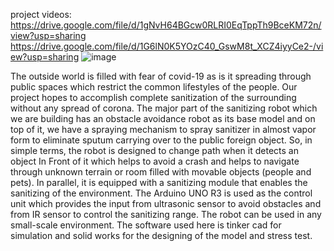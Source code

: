 project videos: https://drive.google.com/file/d/1gNvH64BGcw0RLRI0EqTppTh9BceKM72n/view?usp=sharing
                https://drive.google.com/file/d/1G6lN0K5YOzC40_GswM8t_XCZ4iyyCe2-/view?usp=sharing
![image](https://github.com/sahil86469/swarm-robtoics/assets/158127073/7c3b05b6-b802-4d69-9887-b904386673d4)


The outside world is filled with fear of covid-19 as is it spreading through 
public spaces which restrict the common lifestyles of the people. Our 
project hopes to accomplish complete sanitization of the surrounding 
without any spread of corona. The major part of the sanitizing robot which 
we are building has an obstacle avoidance robot as its base model and on 
top of it, we have a spraying mechanism to spray sanitizer in almost vapor 
form to eliminate sputum carrying over to the public foreign object. So, in 
simple terms, the robot is designed to change path when it detects an object 
In Front of it which helps to avoid a crash and helps to navigate through 
unknown terrain or room filled with movable objects (people and pets). In 
parallel, it is equipped with a sanitizing module that enables the sanitizing 
of the environment. The Arduino UNO R3 is used as the control unit 
which provides the input from ultrasonic sensor to avoid obstacles and 
from IR sensor to control the sanitizing range. The robot can be used in 
any small-scale environment. The software used here is tinker cad for 
simulation and solid works for the designing of the model and stress test.  
